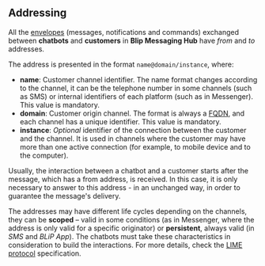 ## Addressing

All the [envelopes](http://limeprotocol.org/#envelope) (messages, notifications and commands) exchanged between **chatbots** and **customers** in **Blip Messaging Hub** have *from* and *to* addresses.

The address is presented in the format `name@domain/instance`, where:

- **name**: Customer channel identifier. The name format changes according to the channel, it can be the telephone number in some channels (such as SMS) or internal identifiers of each platform (such as in Messenger). This value is mandatory.
- **domain**: Customer origin channel. The format is always a [FQDN](https://pt.wikipedia.org/wiki/FQDN), and each channel has a unique identifier. This value is mandatory.
- **instance**: *Optional* identifier of the connection between the customer and the channel. It is used in channels where the customer may have more than one active connection (for example, to mobile device and to the computer).

Usually, the interaction between a chatbot and a customer starts after the message, which has a from address, is received. In this case, it is only necessary to answer to this address - in an unchanged way, in order to guarantee the message's delivery.

The addresses may have different life cycles depending on the channels, they can be **scoped** – valid in some conditions (as in Messenger, where the address is only valid for a specific originator) or **persistent**, always valid (in *SMS* and *BLiP App*). The chatbots must take these characteristics in consideration to build the interactions. For more details, check the [LIME protocol](http://limeprotocol.org/#concepts) specification. 
